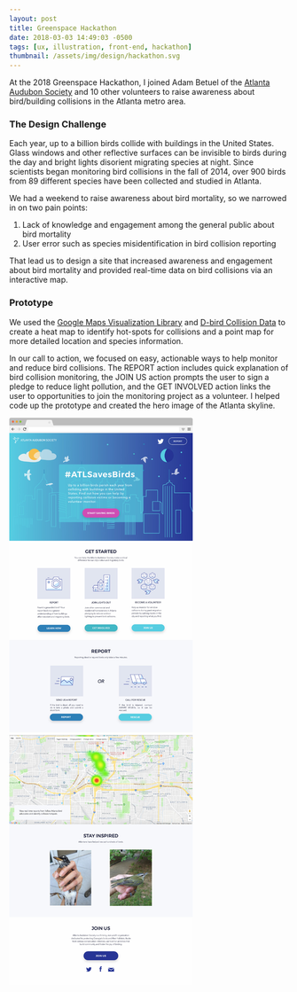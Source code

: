 ```yaml
---
layout: post
title: Greenspace Hackathon
date: 2018-03-03 14:49:03 -0500
tags: [ux, illustration, front-end, hackathon]
thumbnail: /assets/img/design/hackathon.svg
---
```


At the 2018 Greenspace Hackathon, I joined Adam Betuel of the
<a href="https://www.atlantaaudubon.org/"> Atlanta Audubon Society</a>
and 10 other volunteers to raise awareness about bird/building collisions in the Atlanta metro area.

### The Design Challenge

Each year, up to a billion birds collide with buildings in the
United States. Glass windows and other reflective surfaces can be
invisible to birds during the day and bright lights disorient
migrating species at night. Since scientists began monitoring bird collisions in
the fall of 2014, over 900 birds from 89 different species have been
collected and studied in Atlanta.

We had a weekend to raise awareness about bird mortality, so we narrowed in on two pain points:

1. Lack of knowledge and engagement among the general public about bird mortality
2. User error such as species misidentification in bird collision reporting

That lead us to design a site that increased awareness and engagement about bird mortality and provided real-time data on bird collisions via an interactive map.

### Prototype

We used the [Google Maps Visualization Library](https://developers.google.com/maps/documentation/javascript/visualization) and [D-bird Collision Data](https://d-bird.org/atl/) to create a heat map to identify hot-spots for collisions and a point map for more detailed location and species information.

In our call to action, we focused on easy, actionable ways to help monitor and reduce bird collisions. The REPORT action includes quick explanation of bird collision monitoring, the JOIN US action prompts the user to sign a pledge to reduce light pollution, and the GET INVOLVED action links the user to opportunities to join the monitoring project as a volunteer. I helped code up the prototype and created the hero image of the Atlanta skyline.

<div class="image-series">
	<img class="prototype" src="/assets/img/design/gh_prototype.jpg" alt="Desktop design"/>
</div>

